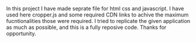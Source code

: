 In this project I have made seprate file for html css and javascript.
I have used here cropper.js and some required CDN links to achive the maximum fucntionalities those were required.
I tried to replicate the given application as much as possible, and this is a fully reposive code.
Thanks for opportunity.